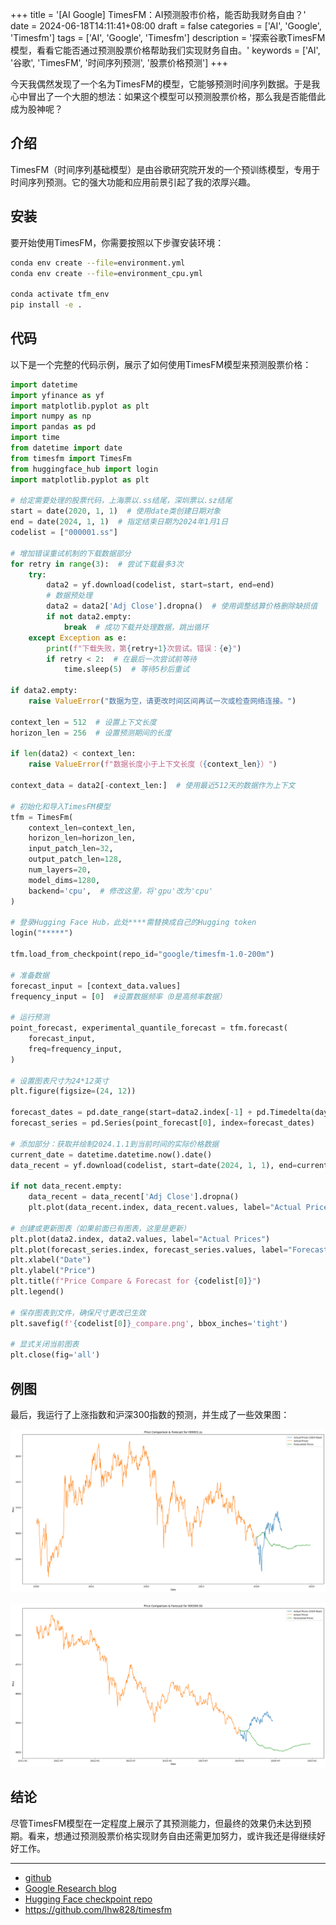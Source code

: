 +++
title = '[AI Google] TimesFM：AI预测股市价格，能否助我财务自由？'
date = 2024-06-18T14:11:41+08:00
draft = false
categories = ['AI', 'Google', 'Timesfm']
tags = ['AI', 'Google', 'Timesfm']
description = '探索谷歌TimesFM模型，看看它能否通过预测股票价格帮助我们实现财务自由。'
keywords = ['AI', '谷歌', 'TimesFM', '时间序列预测', '股票价格预测']
+++

今天我偶然发现了一个名为TimesFM的模型，它能够预测时间序列数据。于是我心中冒出了一个大胆的想法：如果这个模型可以预测股票价格，那么我是否能借此成为股神呢？

## 介绍
TimesFM（时间序列基础模型）是由谷歌研究院开发的一个预训练模型，专用于时间序列预测。它的强大功能和应用前景引起了我的浓厚兴趣。

## 安装
要开始使用TimesFM，你需要按照以下步骤安装环境：

```bash
conda env create --file=environment.yml
conda env create --file=environment_cpu.yml

conda activate tfm_env
pip install -e .
```

## 代码
以下是一个完整的代码示例，展示了如何使用TimesFM模型来预测股票价格：

```python
import datetime
import yfinance as yf
import matplotlib.pyplot as plt
import numpy as np
import pandas as pd
import time
from datetime import date
from timesfm import TimesFm
from huggingface_hub import login
import matplotlib.pyplot as plt

# 给定需要处理的股票代码，上海票以.ss结尾，深圳票以.sz结尾
start = date(2020, 1, 1)  # 使用date类创建日期对象
end = date(2024, 1, 1)  # 指定结束日期为2024年1月1日
codelist = ["000001.ss"]

# 增加错误重试机制的下载数据部分
for retry in range(3):  # 尝试下载最多3次
    try:
        data2 = yf.download(codelist, start=start, end=end)
        # 数据预处理
        data2 = data2['Adj Close'].dropna()  # 使用调整结算价格删除缺损值
        if not data2.empty:
            break  # 成功下载并处理数据，跳出循环
    except Exception as e:
        print(f"下载失败，第{retry+1}次尝试。错误：{e}")
        if retry < 2:  # 在最后一次尝试前等待
            time.sleep(5)  # 等待5秒后重试

if data2.empty:
    raise ValueError("数据为空，请更改时间区间再试一次或检查网络连接。")

context_len = 512  # 设置上下文长度
horizon_len = 256  # 设置预测期间的长度

if len(data2) < context_len:
    raise ValueError(f"数据长度小于上下文长度（{context_len}）")

context_data = data2[-context_len:]  # 使用最近512天的数据作为上下文

# 初始化和导入TimesFM模型
tfm = TimesFm(
    context_len=context_len,
    horizon_len=horizon_len,
    input_patch_len=32,
    output_patch_len=128,
    num_layers=20,
    model_dims=1280,
    backend='cpu',  # 修改这里，将'gpu'改为'cpu'
)

# 登录Hugging Face Hub，此处****需替换成自己的Hugging token
login("*****")

tfm.load_from_checkpoint(repo_id="google/timesfm-1.0-200m")

# 准备数据
forecast_input = [context_data.values]
frequency_input = [0]  #设置数据频率（0是高频率数据）

# 运行预测
point_forecast, experimental_quantile_forecast = tfm.forecast(
    forecast_input,
    freq=frequency_input,
)

# 设置图表尺寸为24*12英寸
plt.figure(figsize=(24, 12))

forecast_dates = pd.date_range(start=data2.index[-1] + pd.Timedelta(days=1), periods=horizon_len, freq='B')
forecast_series = pd.Series(point_forecast[0], index=forecast_dates)

# 添加部分：获取并绘制2024.1.1到当前时间的实际价格数据
current_date = datetime.datetime.now().date()
data_recent = yf.download(codelist, start=date(2024, 1, 1), end=current_date)

if not data_recent.empty:
    data_recent = data_recent['Adj Close'].dropna()
    plt.plot(data_recent.index, data_recent.values, label="Actual Prices (2024-Now)")

# 创建或更新图表（如果前面已有图表，这里是更新）
plt.plot(data2.index, data2.values, label="Actual Prices")
plt.plot(forecast_series.index, forecast_series.values, label="Forecasted Prices")
plt.xlabel("Date")
plt.ylabel("Price")
plt.title(f"Price Compare & Forecast for {codelist[0]}")
plt.legend()

# 保存图表到文件，确保尺寸更改已生效
plt.savefig(f'{codelist[0]}_compare.png', bbox_inches='tight') 

# 显式关闭当前图表
plt.close(fig='all')
```

## 例图

最后，我运行了上涨指数和沪深300指数的预测，并生成了一些效果图：

![上证指数](000001.SS-compare.png)

![沪深300指数](000300.SS-compare.png)

## 结论

尽管TimesFM模型在一定程度上展示了其预测能力，但最终的效果仍未达到预期。看来，想通过预测股票价格实现财务自由还需更加努力，或许我还是得继续好好工作。

---

- [github](https://github.com/google-research/timesfm)
- [Google Research blog](https://research.google/blog/a-decoder-only-foundation-model-for-time-series-forecasting/)
- [Hugging Face checkpoint repo](https://huggingface.co/google/timesfm-1.0-200m)
- https://github.com/lhw828/timesfm

<!-- - [原文](...) -->
<!-- - [original](...) -->
<!-- - [AI 博客 - 从零开始学AI](...) -->
<!-- - [AI Blog - Learn AI from scratch](...) -->
<!-- - [公众号 - 从零开始学AI](...) -->
<!-- - [CSDN - 从零开始学AI](...) -->
<!-- - [掘金 - 从零开始学AI](...) -->
<!-- - [知乎 - 从零开始学AI](...) -->
<!-- - [阿里云 - 从零开始学AI](...) -->
<!-- - [腾讯云 - 从零开始学AI](...) -->

